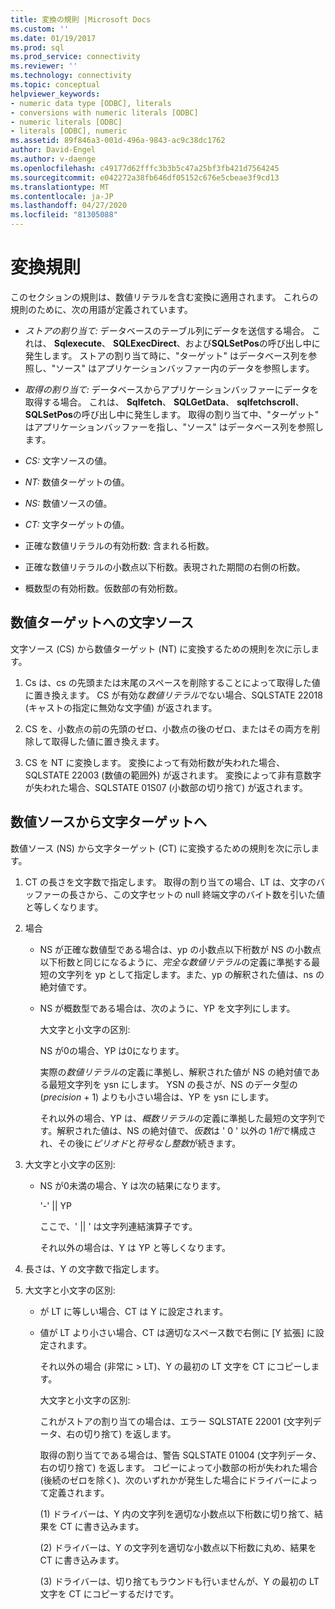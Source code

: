 ```yaml
---
title: 変換の規則 |Microsoft Docs
ms.custom: ''
ms.date: 01/19/2017
ms.prod: sql
ms.prod_service: connectivity
ms.reviewer: ''
ms.technology: connectivity
ms.topic: conceptual
helpviewer_keywords:
- numeric data type [ODBC], literals
- conversions with numeric literals [ODBC]
- numeric literals [ODBC]
- literals [ODBC], numeric
ms.assetid: 89f846a3-001d-496a-9843-ac9c38dc1762
author: David-Engel
ms.author: v-daenge
ms.openlocfilehash: c49177d62fffc3b3b5c47a25bf3fb421d7564245
ms.sourcegitcommit: e042272a38fb646df05152c676e5cbeae3f9cd13
ms.translationtype: MT
ms.contentlocale: ja-JP
ms.lasthandoff: 04/27/2020
ms.locfileid: "81305088"
---
```

# <a name="rules-for-conversions"></a>変換規則
このセクションの規則は、数値リテラルを含む変換に適用されます。 これらの規則のために、次の用語が定義されています。  
  
-   *ストアの割り当て:* データベースのテーブル列にデータを送信する場合。 これは、 **Sqlexecute**、 **SQLExecDirect**、および**SQLSetPos**の呼び出し中に発生します。 ストアの割り当て時に、"ターゲット" はデータベース列を参照し、"ソース" はアプリケーションバッファー内のデータを参照します。  
  
-   *取得の割り当て:* データベースからアプリケーションバッファーにデータを取得する場合。 これは、 **Sqlfetch**、 **SQLGetData**、 **sqlfetchscroll**、 **SQLSetPos**の呼び出し中に発生します。 取得の割り当て中、"ターゲット" はアプリケーションバッファーを指し、"ソース" はデータベース列を参照します。  
  
-   *CS:* 文字ソースの値。  
  
-   *NT:* 数値ターゲットの値。  
  
-   *NS:* 数値ソースの値。  
  
-   *CT:* 文字ターゲットの値。  
  
-   正確な数値リテラルの有効桁数: 含まれる桁数。  
  
-   正確な数値リテラルの小数点以下桁数。表現された期間の右側の桁数。  
  
-   概数型の有効桁数。仮数部の有効桁数。  
  
## <a name="character-source-to-numeric-target"></a>数値ターゲットへの文字ソース  
 文字ソース (CS) から数値ターゲット (NT) に変換するための規則を次に示します。  
  
1.  Cs は、cs の先頭または末尾のスペースを削除することによって取得した値に置き換えます。 CS が有効な*数値リテラル*でない場合、SQLSTATE 22018 (キャストの指定に無効な文字値) が返されます。  
  
2.  CS を、小数点の前の先頭のゼロ、小数点の後のゼロ、またはその両方を削除して取得した値に置き換えます。  
  
3.  CS を NT に変換します。 変換によって有効桁数が失われた場合、SQLSTATE 22003 (数値の範囲外) が返されます。 変換によって非有意数字が失われた場合、SQLSTATE 01S07 (小数部の切り捨て) が返されます。  
  
## <a name="numeric-source-to-character-target"></a>数値ソースから文字ターゲットへ  
 数値ソース (NS) から文字ターゲット (CT) に変換するための規則を次に示します。  
  
1.  CT の長さを文字数で指定します。 取得の割り当ての場合、LT は、文字のバッファーの長さから、この文字セットの null 終端文字のバイト数を引いた値と等しくなります。  
  
2.  場合  
  
    -   NS が正確な数値型である場合は、yp の小数点以下桁数が NS の小数点以下桁数と同じになるように、*完全な数値リテラル*の定義に準拠する最短の文字列を yp として指定します。また、yp の解釈された値は、ns の絶対値です。  
  
    -   NS が概数型である場合は、次のように、YP を文字列にします。  
  
         大文字と小文字の区別:  
  
         NS が0の場合、YP は0になります。  
  
         実際の*数値リテラル*の定義に準拠し、解釈された値が NS の絶対値である最短文字列を ysn にします。 YSN の長さが、NS のデータ型の (*precision* + 1) よりも小さい場合は、YP を ysn にします。  
  
         それ以外の場合、YP は、*概数リテラル*の定義に準拠した最短の文字列です。解釈された値は、NS の絶対値で、*仮数*は ' 0 ' 以外の 1*桁*で構成され、その後に*ピリオド*と*符号なし整数*が続きます。  
  
3.  大文字と小文字の区別:  
  
    -   NS が0未満の場合、Y は次の結果になります。  
  
         '-'  &#124;&#124; YP  
  
         ここで、' &#124;&#124; ' は文字列連結演算子です。  
  
         それ以外の場合は、Y は YP と等しくなります。  
  
4.  長さは、Y の文字数で指定します。  
  
5.  大文字と小文字の区別:  
  
    -   が LT に等しい場合、CT は Y に設定されます。  
  
    -   値が LT より小さい場合、CT は適切なスペース数で右側に [Y 拡張] に設定されます。  
  
         それ以外の場合 (非常に > LT)、Y の最初の LT 文字を CT にコピーします。  
  
         大文字と小文字の区別:  
  
         これがストアの割り当ての場合は、エラー SQLSTATE 22001 (文字列データ、右の切り捨て) を返します。  
  
         取得の割り当てである場合は、警告 SQLSTATE 01004 (文字列データ、右の切り捨て) を返します。 コピーによって小数部の桁が失われた場合 (後続のゼロを除く)、次のいずれかが発生した場合にドライバーによって定義されます。  
  
         (1) ドライバーは、Y 内の文字列を適切な小数点以下桁数に切り捨て、結果を CT に書き込みます。  
  
         (2) ドライバーは、Y の文字列を適切な小数点以下桁数に丸め、結果を CT に書き込みます。  
  
         (3) ドライバーは、切り捨てもラウンドも行いませんが、Y の最初の LT 文字を CT にコピーするだけです。
